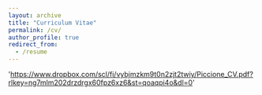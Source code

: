```yaml
---
layout: archive
title: "Curriculum Vitae"
permalink: /cv/
author_profile: true
redirect_from:
  - /resume
---
```


'https://www.dropbox.com/scl/fi/vybjmzkm9t0n2zjt2twiy/Piccione_CV.pdf?rlkey=ng7mlm202drzdrgx60fpz6xz6&st=qoaqpi4o&dl=0'
